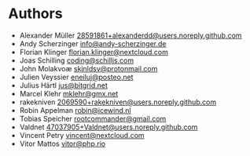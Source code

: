 <!--
  - SPDX-FileCopyrightText: 2021 Nextcloud GmbH and Nextcloud contributors
  - SPDX-License-Identifier: AGPL-3.0-or-later
-->
# Authors

- Alexander Müller <28591861+alexanderdd@users.noreply.github.com>
- Andy Scherzinger <info@andy-scherzinger.de>
- Florian Klinger <florian.klinger@nextcloud.com>
- Joas Schilling <coding@schilljs.com>
- John Molakvoæ <skjnldsv@protonmail.com>
- Julien Veyssier <eneiluj@posteo.net>
- Julius Härtl <jus@bitgrid.net>
- Marcel Klehr <mklehr@gmx.net>
- rakekniven <2069590+rakekniven@users.noreply.github.com>
- Robin Appelman <robin@icewind.nl>
- Tobias Speicher <rootcommander@gmail.com>
- Valdnet <47037905+Valdnet@users.noreply.github.com>
- Vincent Petry <vincent@nextcloud.com>
- Vitor Mattos <vitor@php.rio>
